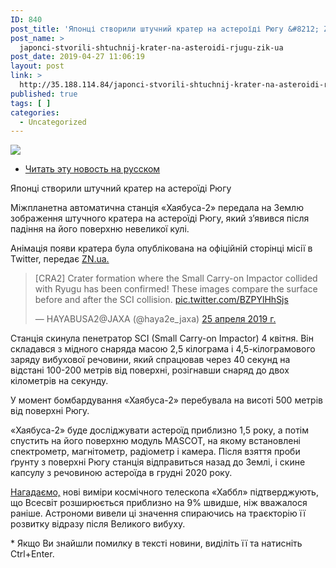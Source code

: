 ```yaml
---
ID: 840
post_title: 'Японці створили штучний кратер на астероїді Рюгу &#8212; ZIK.UA'
post_name: >
  japonci-stvorili-shtuchnij-krater-na-asteroidi-rjugu-zik-ua
post_date: 2019-04-27 11:06:19
layout: post
link: >
  http://35.188.114.84/japonci-stvorili-shtuchnij-krater-na-asteroidi-rjugu-zik-ua/
published: true
tags: [ ]
categories:
  - Uncategorized
---
```

 <div><img src="https://zik.ua/media/facebook_article1/1561465.jpg" class="ff-og-image-inserted"></div><ul class="sort_criteria article_criteria"><li class="active"><a id="other_lang_article" class="rubric" href="https://zik.ua/ru/news/2019/04/27/yapontsi_sozdaly_yskusstvenniy_krater_na_asteroyde_ryugu_1561831">Читать эту новость на русском</a></li>
</ul><p>Японці створили штучний кратер на астероїді Рюгу</p>
<p class="description">Міжпланетна автоматична станція «Хаябуса-2» передала на Землю зображення штучного кратера на астероїді Рюгу, який з’явився після падіння на його поверхню невеликої кулі.</p>
<p>Анімація появи кратера була опублікована на офіційній сторінці місії в Twitter, передає <a href="https://dt.ua/TECHNOLOGIES/yaponska-stanciya-pokazala-shtuchniy-krater-na-asteroyidi-ryugu-309797_.html" target="_blank" rel="noopener noreferrer">ZN.ua.</a></p>
<div readability="5.2103174603175">
<blockquote class="twitter-tweet" data-lang="ru" readability="4.8095238095238">
<p dir="ltr" lang="en">[CRA2] Crater formation where the Small Carry-on Impactor collided with Ryugu has been confirmed! These images compare the surface before and after the SCI collision. <a href="https://t.co/BZPYlHhSjs" target="_blank" rel="noopener noreferrer">pic.twitter.com/BZPYlHhSjs</a></p>
— HAYABUSA2@JAXA (@haya2e_jaxa) <a href="https://twitter.com/haya2e_jaxa/status/1121381085957509120?ref_src=twsrc%5Etfw" target="_blank" rel="noopener noreferrer">25 апреля 2019 г.</a></blockquote>
</div> <p>Станція скинула пенетратор SCI (Small Carry-on Impactor) 4 квітня. Він складався з мідного снаряда масою 2,5 кілограма і 4,5-кілограмового заряду вибухової речовини, який спрацював через 40 секунд на відстані 100-200 метрів від поверхні, розігнавши снаряд до двох кілометрів на секунду.</p>
<p>У момент бомбардування «Хаябуса-2» перебувала на висоті 500 метрів від поверхні Рюгу.</p>
<p>«Хаябуса-2» буде досліджувати астероїд приблизно 1,5 року, а потім спустить на його поверхню модуль MASCOT, на якому встановлені спектрометр, магнітометр, радіометр і камера. Після взяття проби ґрунту з поверхні Рюгу станція відправиться назад до Землі, і скине капсулу з речовиною астероїда в грудні 2020 року.</p>
<p><a href="https://zik.ua/news/2019/04/26/vsesvit_rozshyryuietsya_nabagato_shvydshe_nizh_ochikuvalosya_1560995" target="_self" rel="noopener noreferrer">Нагадаємо,</a> нові виміри космічного телескопа «Хаббл» підтверджують, що Всесвіт розширюється приблизно на 9% швидше, ніж вважалося раніше. Астрономи вивели ці значення спираючись на траєкторію її розвитку відразу після Великого вибуху.</p> <p>* Якщо Ви знайшли помилку в тексті новини, виділіть її та натисніть Ctrl+Enter.</p> 